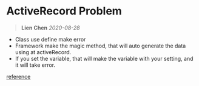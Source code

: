 # ActiveRecord Problem
> **Lien Chen** *2020-08-28*

* Class use define make error
* Framework make the magic method, that will auto generate the data using at activeRecord.
* If you set the variable, that will make the variable with your setting, and it will take error.

[reference](https://www.php.net/manual/en/language.oop5.overloading.php#object.get)